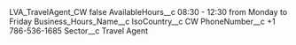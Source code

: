 <?xml version="1.0" encoding="UTF-8"?>
<CustomMetadata xmlns="http://soap.sforce.com/2006/04/metadata" xmlns:xsi="http://www.w3.org/2001/XMLSchema-instance" xmlns:xsd="http://www.w3.org/2001/XMLSchema">
    <label>LVA_TravelAgent_CW</label>
    <protected>false</protected>
    <values>
        <field>AvailableHours__c</field>
        <value xsi:type="xsd:string">08:30 - 12:30 from Monday to Friday</value>
    </values>
    <values>
        <field>Business_Hours_Name__c</field>
        <value xsi:nil="true"/>
    </values>
    <values>
        <field>IsoCountry__c</field>
        <value xsi:type="xsd:string">CW</value>
    </values>
    <values>
        <field>PhoneNumber__c</field>
        <value xsi:type="xsd:string">+1 786-536-1685</value>
    </values>
    <values>
        <field>Sector__c</field>
        <value xsi:type="xsd:string">Travel Agent</value>
    </values>
</CustomMetadata>
